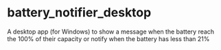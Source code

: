 # battery_notifier_desktop
A desktop app (for Windows) to show a message when the battery reach the 100% of their capacity or notify when the battery has less than 21% 
